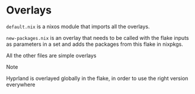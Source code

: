 # Overlays

`default.nix` is a nixos module that imports all the overlays.

`new-packages.nix` is an overlay that needs to be called with the flake
inputs as parameters in a set and adds the packages from this flake
in nixpkgs.

All the other files are simple overlays

> [!NOTE] 
> Hyprland is overlayed globally in the flake, in order to use the right version everywhere
